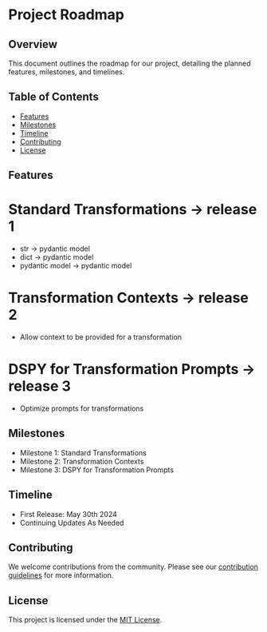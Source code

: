 # Project Roadmap

## Overview
This document outlines the roadmap for our project, detailing the planned features, milestones, and timelines.

## Table of Contents
- [Features](#features)
- [Milestones](#milestones)
- [Timeline](#timeline)
- [Contributing](#contributing)
- [License](#license)

## Features
# Standard Transformations -> release 1
- str -> pydantic model
- dict -> pydantic model
- pydantic model -> pydantic model

# Transformation Contexts -> release 2
- Allow context to be provided for a transformation

# DSPY for Transformation Prompts -> release 3
- Optimize prompts for transformations

## Milestones
- Milestone 1: Standard Transformations
- Milestone 2: Transformation Contexts
- Milestone 3: DSPY for Transformation Prompts

## Timeline
- First Release: May 30th 2024
- Continuing Updates As Needed

## Contributing
We welcome contributions from the community. Please see our [contribution guidelines](CONTRIBUTING.md) for more information.

## License
This project is licensed under the [MIT License](LICENSE). 